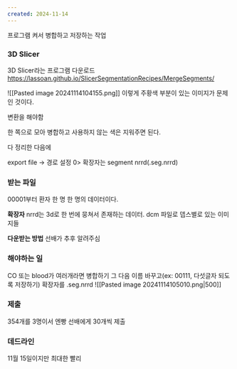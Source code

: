 ```yaml
---
created: 2024-11-14
---
```

프로그램 켜서 병합하고 저장하는 작업

### 3D Slicer
3D Slicer라는 프로그램 다운로드
https://lassoan.github.io/SlicerSegmentationRecipes/MergeSegments/

![[Pasted image 20241114104155.png]]
이렇게 주황색 부분이 있는 이미지가 문제인 것이다.

변환을 해야함

한 쪽으로 모아 병합하고 사용하지 않는 색은 지워주면 된다.

다 정리한 다음에

export file -> 경로 설정 0> 확장자는 segment nrrd(.seg.nrrd)

### 받는 파일
00001부터 환자 한 명 한 명의 데이터이다.

**확장자**
nrrd는 3d로 한 번에 뭉쳐서 존재하는 데이터.
dcm 파일로 뎁스별로 있는 이미지들

**다운받는 방법**
선배가 추후 알려주심

### 해야하는 일
CO 또는 blood가 여러개라면 병합하기
그 다음 이름 바꾸고(ex: 00111, 다섯글자 되도록 저장하기) 확장자를 .seg.nrrd
![[Pasted image 20241114105010.png|500]]

### 제출
354개를 3명이서 엔빵
선배에게 30개씩 제출

### 데드라인
11월 15일이지만 최대한 빨리